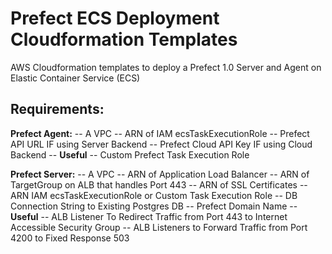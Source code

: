 # Prefect ECS Deployment Cloudformation Templates

AWS Cloudformation templates to deploy a Prefect 1.0 Server and Agent on Elastic Container Service (ECS)  


## Requirements: 

**Prefect Agent:**
    -- A VPC
    -- ARN of IAM ecsTaskExecutionRole 
    -- Prefect API URL IF using Server Backend
    -- Prefect Cloud API Key IF using Cloud Backend
    -- **Useful**
        -- Custom Prefect Task Execution Role


**Prefect Server:** 
    -- A VPC
    -- ARN of Application Load Balancer
    -- ARN of TargetGroup on ALB that handles Port 443
    -- ARN of SSL Certificates
    -- ARN IAM ecsTaskExecutionRole or Custom Task Execution Role 
    -- DB Connection String to Existing Postgres DB
    -- Prefect Domain Name
    -- **Useful**
        -- ALB Listener To Redirect Traffic from Port 443 to Internet Accessible Security Group 
        -- ALB Listeners to Forward Traffic from Port 4200 to Fixed Response 503




